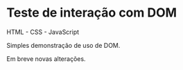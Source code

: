 # Teste de interação com DOM
 HTML - CSS - JavaScript

Simples demonstração de uso de DOM. 

Em breve novas alterações. 
